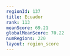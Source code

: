 ```yaml
---
regionId: 137
title: Ecuador
rank: 113
meanScore: 69.21
globalMeanScore: 70.22
numRegions: 220
layout: region_score
---
```

